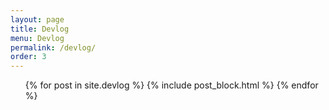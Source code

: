 ```yaml
---
layout: page
title: Devlog
menu: Devlog
permalink: /devlog/
order: 3
---
```


<ul class="post-list">
	{% for post in site.devlog %}
	{% include post_block.html %}
	{% endfor %}
</ul>